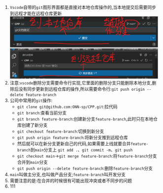 1. `Vscode`自带的`git`图形界面都是直接对本地仓库操作的,当本地提交后需要同步到远程才能在远程仓库更新
   ![](2025-05-25-10-02-30.png)
   ![](2025-05-25-10-03-13.png)
2. 注意:`vscode`删除分支需要命令行实现,它里面的删除分支只能删除本地分支,删除后没有同步更新到远程仓库的操作,所以需要命令行:`git push origin --delete feature-branch`
3. 公司中常用的`git`操作:
   * `git clone git@github.com:ONN-sp/CPP.git`:拉代码
   * `git branch`:查看当前分支
   * `git branch feature-branch`:创建新分支`feature-branch`,此时只在本地仓库创建了新分支
   * `git checkout feature-branch`:切换到新分支
   * `git push origin feature-branch`:将新分支推到远程仓库
   * 然后就可以在新分支更新自己的代码,如果需要上线就要合并`feature-branch`到`main`分支上 `git add .`、`git commit -m`、`git push`
   * `git checkout main`->`git merge feature-branch`:将`feature-branch`分支合并到`main`分支
   * `git push origin --delete feature-branch`:删除`feature-branch`分支
4. `main`叫做主分支,也叫做产品分支;`feature-branch`叫开发分支
5. 需要注意的是:在合并的时候很有可能出现冲突或者不同步的问题
6. 111
   